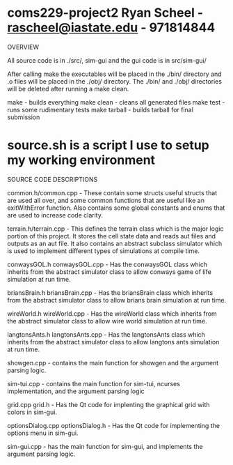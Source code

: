 coms229-project2
Ryan Scheel - rascheel@iastate.edu - 971814844
================
OVERVIEW

All source code is in ./src/, sim-gui and the gui code is in src/sim-gui/

After calling make the executables will be placed in the ./bin/
directory and .o files will be placed in the ./obj/ directory.
The ./bin/ and ./obj/ directories will be deleted after running a 
make clean.

make - builds everything
make clean - cleans all generated files
make test - runs some rudimentary tests
make tarball - builds tarball for final submission

source.sh is a script I use to setup my working environment
================
SOURCE CODE DESCRIPTIONS

common.h/common.cpp - These contain some structs useful structs that are used all over,
                      and some common functions that are useful like an exitWithError function.
                      Also contains some global constants and enums that are used to increase
                      code clarity.

terrain.h/terrain.cpp - This defines the terrain class which is the major logic portion of this project.
                        It stores the cell state data and reads aut files and outputs as an aut file.
                        It also contains an abstract subclass simulator which is used to implement different
                        types of simulations at compile time.

conwaysGOL.h conwaysGOL.cpp - Has the conwaysGOL class which inherits from the abstract simulator class to allow
                              conways game of life simulation at run time.

briansBrain.h briansBrain.cpp - Has the briansBrain class which inherits from the abstract simulator class to allow
                                brians brain simulation at run time.

wireWorld.h wireWorld.cpp - Has the wireWorld class which inherits from the abstract simulator class to allow
                            wire world simulation at run time.

langtonsAnts.h langtonsAnts.cpp - Has the langtonsAnts class which inherits from the abstract simulator class to allow
                                  langtons ants simulation at run time.

showgen.cpp - contains the main function for showgen and the argument parsing logic.

sim-tui.cpp - contains the main function for sim-tui, ncurses implementation, and the argument parsing logic

grid.cpp grid.h - Has the Qt code for implenting the graphical grid with colors in sim-gui.

optionsDialog.cpp optionsDialog.h - Has the Qt code for implementing the options menu in sim-gui.

sim-gui.cpp - has the main function for sim-gui, and implements the argument parsing logic.
